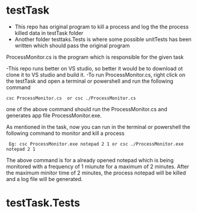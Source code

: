 # testTask

- This repo has original program to kill a process and log the the process killed data in testTask folder
- Another folder testtaks.Tests is where some possible unitTests has been written which should pass the original program

ProcessMonitor.cs is the program which is responsible for the given task

-This repo runs better on VS studio, so better it would be to download ot clone it to VS studio and build it.
-To run ProcessMonitor.cs, right click on the testTask and open a terminal or powershell and run the following command

    csc ProcessMonitor.cs  or csc ./ProcessMonitor.cs
    
one of the above command should run the ProcessMonitor.cs and generates app file ProcessMonitor.exe.

As mentioned in the task, now you can run in the terminal or powershell the following command to monitor and kill a process


     Eg: csc ProcessMonitor.exe notepad 2 1 or csc ./ProcessMonitor.exe notepad 2 1
     
 The above command is for a already opened notepad which is being monitored with a frequency of 1 miunute for a maximum of 2 minutes.
 After the maximum minitor time of 2 minutes, the process notepad will be killed and a log file will be generated.
 
 
 # testTask.Tests
